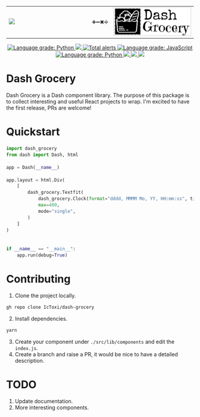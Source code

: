 





<table style="margin: auto; table-layout: fixed;">
  <tr>
    <td width="45%">
      <a href="https://dash.plotly.com/">
        <img src="https://cdn.rawgit.com/plotly/dash-docs/b1178b4e/images/dash-logo-stripe.svg?sanitize=true">
      </a>
    </td>
    <td align="center">
      <span>➕➖✖➗</span>
    </td>
    <td width="45%">
      <a href="https://github.com/IcToxi/dash-grocery">
        <img src='https://raw.githubusercontent.com/IcToxi/dash-grocery/main/logo.png' />
      </a>
    </td>
  </tr>
</table>

<p align="center">
	<a href="https://pypi.org/project/dash-grocery/">
		<img alt="Language grade: Python" src="https://img.shields.io/pypi/v/dash-grocery.svg" />
	</a>
	<a href="https://pepy.tech/project/dash-grocery/">
		<img src="https://pepy.tech/badge/dash-grocery" />
	</a>  
	<a href="https://lgtm.com/projects/g/IcToxi/dash-grocery/alerts/">
		<img alt="Total alerts" src="https://img.shields.io/lgtm/alerts/g/IcToxi/dash-grocery.svg?logo=lgtm&logoWidth=18" />
	</a>
	<a href="https://lgtm.com/projects/g/IcToxi/dash-grocery/context:javascript">
		<img alt="Language grade: JavaScript" src="https://img.shields.io/lgtm/grade/javascript/g/IcToxi/dash-grocery.svg?logo=lgtm&logoWidth=18" />
	</a>
	<a href="https://lgtm.com/projects/g/IcToxi/dash-grocery/context:python">
		<img alt="Language grade: Python" src="https://img.shields.io/lgtm/grade/python/g/IcToxi/dash-grocery.svg?logo=lgtm&logoWidth=18" />
	</a>
	<a href="https://github.com/IcToxi/dash-grocery/actions/workflows/codeql-analysis.yml">
		<img src="https://github.com/IcToxi/dash-grocery/actions/workflows/codeql-analysis.yml/badge.svg" />
	</a>
	<a href="https://github.com/IcToxi/dash-grocery/actions/workflows/CI.yml">
		<img src="https://github.com/IcToxi/dash-grocery/actions/workflows/CI.yml/badge.svg" />
	</a>
	<a href="https://app.codecov.io/gh/IcToxi/dash-grocery">
		<img src="https://img.shields.io/codecov/c/github/IcToxi/dash-grocery?logo=codecov" />
	</a>
</p>

# Dash Grocery

Dash Grocery is a Dash component library. The purpose of this package is to collect interesting and useful React projects to wrap. I'm excited to have the first release, PRs are welcome!

# Quickstart

```python
import dash_grocery
from dash import Dash, html

app = Dash(__name__)

app.layout = html.Div(
    [
        dash_grocery.Textfit(
            dash_grocery.Clock(format="dddd, MMMM Mo, YY, HH:mm:ss", ticking=True),
            max=400,
            mode="single",
        )
    ]
)


if __name__ == "__main__":
    app.run(debug=True)
```

# Contributing
1. Clone the project locally.
```bash
gh repo clone IcToxi/dash-grocery
```
2. Install dependencies.
```bash
yarn
```
3. Create your component under `./src/lib/components` and edit the `index.js`.
4. Create a branch and raise a PR, it would be nice to have a detailed description.
   
# TODO
1. Update documentation.
2. More interesting components.
